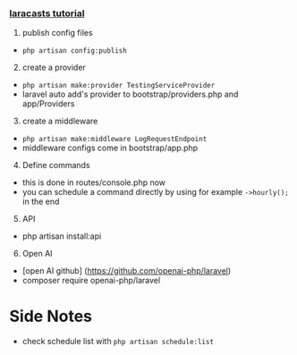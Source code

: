 ### [laracasts tutorial](https://laracasts.com/series/whats-new-in-laravel-11/)

1. publish config files
 - `php artisan config:publish` 
2. create a provider 
 - `php artisan make:provider TestingServiceProvider`
 - laravel auto add's provider to bootstrap/providers.php and app/Providers
3. create a middleware
 - `php artisan make:middleware LogRequestEndpoint`
 - middleware configs come in bootstrap/app.php

4. Define commands
 - this is done in routes/console.php now
 - you can schedule a command directly by using for example `->hourly();` in the end 

5. API
 - php artisan install:api

6. Open AI
- [open AI github] (https://github.com/openai-php/laravel)
 - composer require openai-php/laravel

# Side Notes
 - check schedule list with `php artisan schedule:list`
